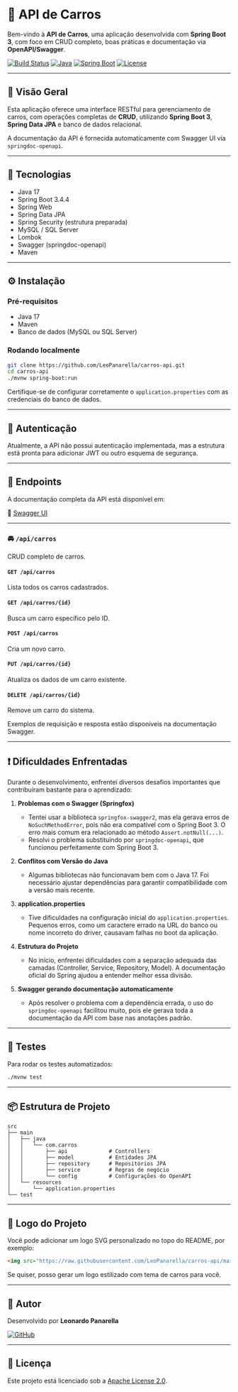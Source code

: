 # 🚗 API de Carros

Bem-vindo à **API de Carros**, uma aplicação desenvolvida com **Spring Boot 3**, com foco em CRUD completo, boas práticas e documentação via **OpenAPI/Swagger**.

[![Build Status](https://img.shields.io/badge/build-passing-brightgreen)]()
[![Java](https://img.shields.io/badge/Java-17-blue.svg)]()
[![Spring Boot](https://img.shields.io/badge/Spring%20Boot-3.4.4-brightgreen)]()
[![License](https://img.shields.io/badge/license-Apache%202.0-blue.svg)](https://www.apache.org/licenses/LICENSE-2.0)

---

## 🧩 Visão Geral

Esta aplicação oferece uma interface RESTful para gerenciamento de carros, com operações completas de **CRUD**, utilizando **Spring Boot 3**, **Spring Data JPA** e banco de dados relacional.

A documentação da API é fornecida automaticamente com Swagger UI via `springdoc-openapi`.

---

## 🚀 Tecnologias

* Java 17
* Spring Boot 3.4.4
* Spring Web
* Spring Data JPA
* Spring Security (estrutura preparada)
* MySQL / SQL Server
* Lombok
* Swagger (springdoc-openapi)
* Maven

---

## ⚙️ Instalação

### Pré-requisitos

* Java 17
* Maven
* Banco de dados (MySQL ou SQL Server)

### Rodando localmente

```bash
git clone https://github.com/LeoPanarella/carros-api.git
cd carros-api
./mvnw spring-boot:run
```

Certifique-se de configurar corretamente o `application.properties` com as credenciais do banco de dados.

---

## 🔐 Autenticação

Atualmente, a API não possui autenticação implementada, mas a estrutura está pronta para adicionar JWT ou outro esquema de segurança.

---

## 📖 Endpoints

A documentação completa da API está disponível em:

📄 [Swagger UI](http://localhost:8080/swagger-ui.html)

---

### 🚘 `/api/carros`

CRUD completo de carros.

#### `GET /api/carros`

Lista todos os carros cadastrados.

#### `GET /api/carros/{id}`

Busca um carro específico pelo ID.

#### `POST /api/carros`

Cria um novo carro.

#### `PUT /api/carros/{id}`

Atualiza os dados de um carro existente.

#### `DELETE /api/carros/{id}`

Remove um carro do sistema.

Exemplos de requisição e resposta estão disponíveis na documentação Swagger.

---

## ❗ Dificuldades Enfrentadas

Durante o desenvolvimento, enfrentei diversos desafios importantes que contribuíram bastante para o aprendizado:

1. **Problemas com o Swagger (Springfox)**

   * Tentei usar a biblioteca `springfox-swagger2`, mas ela gerava erros de `NoSuchMethodError`, pois não era compatível com o Spring Boot 3. O erro mais comum era relacionado ao método `Assert.notNull(...)`.
   * Resolvi o problema substituindo por `springdoc-openapi`, que funcionou perfeitamente com Spring Boot 3.

2. **Conflitos com Versão do Java**

   * Algumas bibliotecas não funcionavam bem com o Java 17. Foi necessário ajustar dependências para garantir compatibilidade com a versão mais recente.

3. **application.properties**

   * Tive dificuldades na configuração inicial do `application.properties`. Pequenos erros, como um caractere errado na URL do banco ou nome incorreto do driver, causavam falhas no boot da aplicação.

4. **Estrutura do Projeto**

   * No início, enfrentei dificuldades com a separação adequada das camadas (Controller, Service, Repository, Model). A documentação oficial do Spring ajudou a entender melhor essa divisão.

5. **Swagger gerando documentação automaticamente**

   * Após resolver o problema com a dependência errada, o uso do `springdoc-openapi` facilitou muito, pois ele gerava toda a documentação da API com base nas anotações padrão.

---

## 🧪 Testes

Para rodar os testes automatizados:

```bash
./mvnw test
```

---

## 📦 Estrutura de Projeto

```
src
├── main
│   ├── java
│   │   └── com.carros
│   │       ├── api             # Controllers
│   │       ├── model           # Entidades JPA
│   │       ├── repository      # Repositórios JPA
│   │       ├── service         # Regras de negócio
│   │       └── config          # Configurações do OpenAPI
│   └── resources
│       └── application.properties
└── test
```

---

## 🎨 Logo do Projeto

Você pode adicionar um logo SVG personalizado no topo do README, por exemplo:

```html
<img src="https://raw.githubusercontent.com/LeoPanarella/carros-api/main/logo.svg" width="300"/>
```

Se quiser, posso gerar um logo estilizado com tema de carros para você.

---

## 👤 Autor

Desenvolvido por **Leonardo Panarella**

[![GitHub](https://img.shields.io/badge/GitHub-@LeoPanarella-181717?style=flat-square\&logo=github)](https://github.com/LeoPanarella)

---

## 📄 Licença

Este projeto está licenciado sob a [Apache License 2.0](https://www.apache.org/licenses/LICENSE-2.0).
